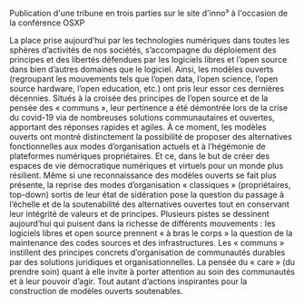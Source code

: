 Publication d'une tribune en trois parties sur le site d'inno³ à l'occasion de la conférence OSXP

La place prise aujourd’hui par les technologies numériques dans toutes les sphères d’activités de nos sociétés, s’accompagne du déploiement des principes et des libertés défendues par les logiciels libres et l’open source dans bien d’autres domaines que le logiciel. Ainsi, les modèles ouverts (regroupant les mouvements tels que l’open data, l’open science, l’open source hardware, l’open education, etc.) ont pris leur essor ces dernières décennies. Situés à la croisée des principes de l’open source et de la pensée des « communs », leur pertinence a été démontrée lors de la crise du covid-19 via de nombreuses solutions communautaires et ouvertes, apportant des réponses rapides et agiles. À ce moment, les modèles ouverts ont montré distinctement la possibilité de proposer des alternatives fonctionnelles aux modes d’organisation actuels et à l’hégémonie de plateformes numériques propriétaires. Et ce, dans le but de créer des espaces de vie démocratique numériques et virtuels pour un monde plus résilient. Même si une reconnaissance des modèles ouverts se fait plus présente, la reprise des modes d’organisation « classiques » (propriétaires, top-down) sortis de leur état de sidération pose la question du passage à l’échelle et de la soutenabilité des alternatives ouvertes tout en conservant leur intégrité de valeurs et de principes. Plusieurs pistes se dessinent aujourd’hui qui puisent dans la richesse de différents mouvements : les logiciels libres et open source prennent « à bras le corps » la question de la maintenance des codes sources et des infrastructures. Les « communs » instillent des principes concrets d’organisation de communautés durables par des solutions juridiques et organisationnelles. La pensée du « care » (du prendre soin) quant à elle invite à porter attention au soin des communautés et à leur pouvoir d’agir. Tout autant d’actions inspirantes pour la construction de modèles ouverts soutenables.
